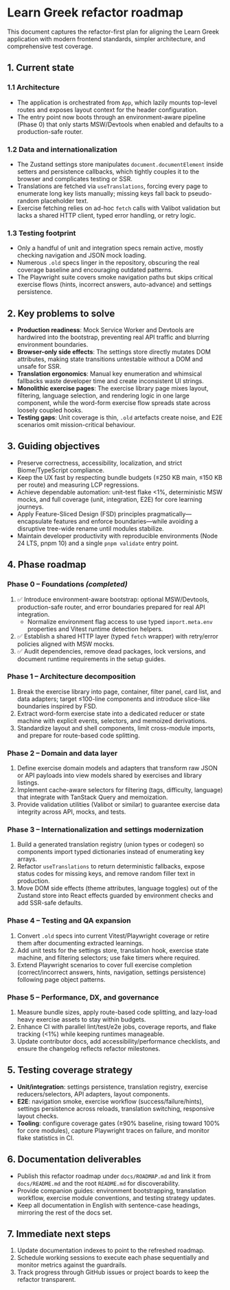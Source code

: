 # Learn Greek refactor roadmap

This document captures the refactor-first plan for aligning the Learn Greek application with modern frontend standards, simpler architecture, and comprehensive test coverage.

## 1. Current state

### 1.1 Architecture
- The application is orchestrated from `App`, which lazily mounts top-level routes and exposes layout context for the header configuration.
- The entry point now boots through an environment-aware pipeline (Phase 0) that only starts MSW/Devtools when enabled and defaults to a production-safe router.

### 1.2 Data and internationalization
- The Zustand settings store manipulates `document.documentElement` inside setters and persistence callbacks, which tightly couples it to the browser and complicates testing or SSR.
- Translations are fetched via `useTranslations`, forcing every page to enumerate long key lists manually; missing keys fall back to pseudo-random placeholder text.
- Exercise fetching relies on ad-hoc `fetch` calls with Valibot validation but lacks a shared HTTP client, typed error handling, or retry logic.

### 1.3 Testing footprint
- Only a handful of unit and integration specs remain active, mostly checking navigation and JSON mock loading.
- Numerous `.old` specs linger in the repository, obscuring the real coverage baseline and encouraging outdated patterns.
- The Playwright suite covers smoke navigation paths but skips critical exercise flows (hints, incorrect answers, auto-advance) and settings persistence.

## 2. Key problems to solve
- **Production readiness**: Mock Service Worker and Devtools are hardwired into the bootstrap, preventing real API traffic and blurring environment boundaries.
- **Browser-only side effects**: The settings store directly mutates DOM attributes, making state transitions untestable without a DOM and unsafe for SSR.
- **Translation ergonomics**: Manual key enumeration and whimsical fallbacks waste developer time and create inconsistent UI strings.
- **Monolithic exercise pages**: The exercise library page mixes layout, filtering, language selection, and rendering logic in one large component, while the word-form exercise flow spreads state across loosely coupled hooks.
- **Testing gaps**: Unit coverage is thin, `.old` artefacts create noise, and E2E scenarios omit mission-critical behaviour.

## 3. Guiding objectives
- Preserve correctness, accessibility, localization, and strict Biome/TypeScript compliance.
- Keep the UX fast by respecting bundle budgets (≤250 KB main, ≤150 KB per route) and measuring LCP regressions.
- Achieve dependable automation: unit-test flake <1%, deterministic MSW mocks, and full coverage (unit, integration, E2E) for core learning journeys.
- Apply Feature-Sliced Design (FSD) principles pragmatically—encapsulate features and enforce boundaries—while avoiding a disruptive tree-wide rename until modules stabilize.
- Maintain developer productivity with reproducible environments (Node 24 LTS, pnpm 10) and a single `pnpm validate` entry point.

## 4. Phase roadmap

### Phase 0 – Foundations *(completed)*
1. ✅ Introduce environment-aware bootstrap: optional MSW/Devtools, production-safe router, and error boundaries prepared for real API integration.
   - Normalize environment flag access to use typed `import.meta.env` properties and Vitest runtime detection helpers.
2. ✅ Establish a shared HTTP layer (typed `fetch` wrapper) with retry/error policies aligned with MSW mocks.
3. ✅ Audit dependencies, remove dead packages, lock versions, and document runtime requirements in the setup guides.

### Phase 1 – Architecture decomposition
1. Break the exercise library into page, container, filter panel, card list, and data adapters; target ≤100-line components and introduce slice-like boundaries inspired by FSD.
2. Extract word-form exercise state into a dedicated reducer or state machine with explicit events, selectors, and memoized derivations.
3. Standardize layout and shell components, limit cross-module imports, and prepare for route-based code splitting.

### Phase 2 – Domain and data layer
1. Define exercise domain models and adapters that transform raw JSON or API payloads into view models shared by exercises and library listings.
2. Implement cache-aware selectors for filtering (tags, difficulty, language) that integrate with TanStack Query and memoization.
3. Provide validation utilities (Valibot or similar) to guarantee exercise data integrity across API, mocks, and tests.

### Phase 3 – Internationalization and settings modernization
1. Build a generated translation registry (union types or codegen) so components import typed dictionaries instead of enumerating key arrays.
2. Refactor `useTranslations` to return deterministic fallbacks, expose status codes for missing keys, and remove random filler text in production.
3. Move DOM side effects (theme attributes, language toggles) out of the Zustand store into React effects guarded by environment checks and add SSR-safe defaults.

### Phase 4 – Testing and QA expansion
1. Convert `.old` specs into current Vitest/Playwright coverage or retire them after documenting extracted learnings.
2. Add unit tests for the settings store, translation hook, exercise state machine, and filtering selectors; use fake timers where required.
3. Extend Playwright scenarios to cover full exercise completion (correct/incorrect answers, hints, navigation, settings persistence) following page object patterns.

### Phase 5 – Performance, DX, and governance
1. Measure bundle sizes, apply route-based code splitting, and lazy-load heavy exercise assets to stay within budgets.
2. Enhance CI with parallel lint/test/e2e jobs, coverage reports, and flake tracking (<1%) while keeping runtimes manageable.
3. Update contributor docs, add accessibility/performance checklists, and ensure the changelog reflects refactor milestones.

## 5. Testing coverage strategy
- **Unit/integration**: settings persistence, translation registry, exercise reducers/selectors, API adapters, layout components.
- **E2E**: navigation smoke, exercise workflow (success/failure/hints), settings persistence across reloads, translation switching, responsive layout checks.
- **Tooling**: configure coverage gates (≥90% baseline, rising toward 100% for core modules), capture Playwright traces on failure, and monitor flake statistics in CI.

## 6. Documentation deliverables
- Publish this refactor roadmap under `docs/ROADMAP.md` and link it from `docs/README.md` and the root `README.md` for discoverability.
- Provide companion guides: environment bootstrapping, translation workflow, exercise module conventions, and testing strategy updates.
- Keep all documentation in English with sentence-case headings, mirroring the rest of the docs set.

## 7. Immediate next steps
1. Update documentation indexes to point to the refreshed roadmap.
2. Schedule working sessions to execute each phase sequentially and monitor metrics against the guardrails.
3. Track progress through GitHub issues or project boards to keep the refactor transparent.
